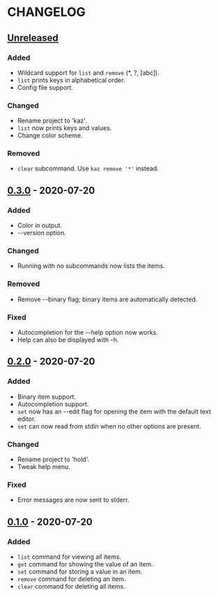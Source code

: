 # CHANGELOG

## [Unreleased]
### Added
- Wildcard support for `list` and `remove` (\*, ?, [abc]).
- `list` prints keys in alphabetical order.
- Config file support.

### Changed
- Rename project to 'kaz'.
- `list` now prints keys and values.
- Change color scheme.

### Removed
- `clear` subcommand. Use `kaz remove '*'` instead.

## [0.3.0] - 2020-07-20
### Added
- Color in output.
- --version option.

### Changed
- Running with no subcommands now lists the items.

### Removed
- Remove --binary flag; binary items are automatically detected.

### Fixed
- Autocompletion for the --help option now works.
- Help can also be displayed with -h.

## [0.2.0] - 2020-07-20
### Added
- Binary item support.
- Autocompletion support.
- `set` now has an --edit flag for opening the item with the default text editor.
- `set` can now read from stdin when no other options are present.

### Changed
- Rename project to 'hold'.
- Tweak help menu.

### Fixed
- Error messages are now sent to stderr.

## [0.1.0] - 2020-07-20
### Added
- `list` command for viewing all items.
- `get` command for showing the value of an item.
- `set` command for storing a value in an item.
- `remove` command for deleting an item.
- `clear` command for deleting all items.

[Unreleased]: https://github.com/clabe45/kaz/compare/v0.3.0...HEAD
[0.3.0]: https://github.com/clabe45/kaz/compare/v0.2.0...v0.3.0
[0.2.0]: https://github.com/clabe45/kaz/compare/v0.1.0...v0.2.0
[0.1.0]: https://github.com/clabe45/kaz/releases/tag/v0.1

